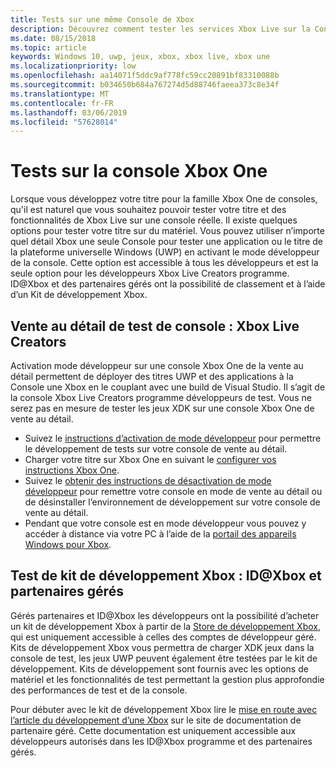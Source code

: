 ```yaml
---
title: Tests sur une même Console de Xbox
description: Découvrez comment tester les services Xbox Live sur la Console de Live Xbox
ms.date: 08/15/2018
ms.topic: article
keywords: Windows 10, uwp, jeux, xbox, xbox live, xbox une
ms.localizationpriority: low
ms.openlocfilehash: aa14071f5ddc9af778fc59cc20891bf83310088b
ms.sourcegitcommit: b034650b684a767274d5d88746faeea373c8e34f
ms.translationtype: MT
ms.contentlocale: fr-FR
ms.lasthandoff: 03/06/2019
ms.locfileid: "57628014"
---
```

# <a name="testing-on-the-xbox-one-console"></a>Tests sur la console Xbox One

Lorsque vous développez votre titre pour la famille Xbox One de consoles, qu'il est naturel que vous souhaitez pouvoir tester votre titre et des fonctionnalités de Xbox Live sur une console réelle. Il existe quelques options pour tester votre titre sur du matériel. Vous pouvez utiliser n’importe quel détail Xbox une seule Console pour tester une application ou le titre de la plateforme universelle Windows (UWP) en activant le mode développeur de la console. Cette option est accessible à tous les développeurs et est la seule option pour les développeurs Xbox Live Creators programme. ID@Xbox et des partenaires gérés ont la possibilité de classement et à l’aide d’un Kit de développement Xbox.

## <a name="retail-console-testing-xbox-live-creators"></a>Vente au détail de test de console : Xbox Live Creators

Activation mode développeur sur une console Xbox One de la vente au détail permettent de déployer des titres UWP et des applications à la Console une Xbox en le couplant avec une build de Visual Studio. Il s’agit de la console Xbox Live Creators programme développeurs de test. Vous ne serez pas en mesure de tester les jeux XDK sur une console Xbox One de vente au détail.

* Suivez le [instructions d’activation de mode développeur](../xbox-apps/devkit-activation.md) pour permettre le développement de tests sur votre console de vente au détail.  
* Charger votre titre sur Xbox One en suivant le [configurer vos instructions Xbox One](../xbox-apps/development-environment-setup.md#setting-up-your-xbox-one).  
* Suivez le [obtenir des instructions de désactivation de mode développeur](../xbox-apps/devkit-deactivation.md) pour remettre votre console en mode de vente au détail ou de désinstaller l’environnement de développement sur votre console de vente au détail.  
* Pendant que votre console est en mode développeur vous pouvez y accéder à distance via votre PC à l’aide de la [portail des appareils Windows pour Xbox](../debug-test-perf/device-portal-xbox.md).  

## <a name="xbox-development-kit-testing-idxbox-and-managed-partners"></a>Test de kit de développement Xbox : ID@Xbox et partenaires gérés

Gérés partenaires et ID@Xbox les développeurs ont la possibilité d’acheter un kit de développement Xbox à partir de la [Store de développement Xbox](https://gamedevstore.partners.extranet.microsoft.com/), qui est uniquement accessible à celles des comptes de développeur géré. Kits de développement Xbox vous permettra de charger XDK jeux dans la console de test, les jeux UWP peuvent également être testées par le kit de développement. Kits de développement sont fournis avec les options de matériel et les fonctionnalités de test permettant la gestion plus approfondie des performances de test et de la console.

Pour débuter avec le kit de développement Xbox lire le [mise en route avec l’article du développement d’une Xbox](https://developer.microsoft.com/en-us/games/xbox/docs/xdk/atoc-getting-started) sur le site de documentation de partenaire géré. Cette documentation est uniquement accessible aux développeurs autorisés dans les ID@Xbox programme et des partenaires gérés.
